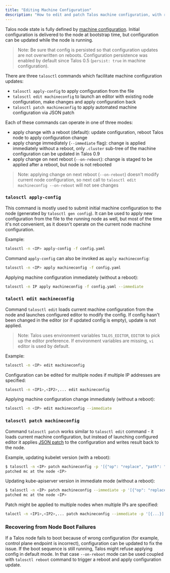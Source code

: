 ```yaml
---
title: "Editing Machine Configuration"
description: "How to edit and patch Talos machine configuration, with reboot, immediately, or stage update on reboot."
---
```


Talos node state is fully defined by [machine configuration](../../reference/configuration/).
Initial configuration is delivered to the node at bootstrap time, but configuration can be updated while the node is running.

> Note: Be sure that config is persisted so that configuration updates are not overwritten on reboots.
> Configuration persistence was enabled by default since Talos 0.5 (`persist: true` in machine configuration).

There are three `talosctl` commands which facilitate machine configuration updates:

* `talosctl apply-config` to apply configuration from the file
* `talosctl edit machineconfig` to launch an editor with existing node configuration, make changes and apply configuration back
* `talosctl patch machineconfig` to apply automated machine configuration via JSON patch

Each of these commands can operate in one of three modes:

* apply change with a reboot (default): update configuration, reboot Talos node to apply configuration change
* apply change immediately (`--immediate` flag): change is applied immediately without a reboot, only `.cluster` sub-tree of the machine configuration can be updated in Talos 0.9
* apply change on next reboot (`--on-reboot`): change is staged to be applied after a reboot, but node is not rebooted

> Note: applying change on next reboot (`--on-reboot`) doesn't modify current node configuration, so next call to
> `talosctl edit machineconfig --on-reboot` will not see changes

### `talosctl apply-config`

This command is mostly used to submit initial machine configuration to the node (generated by `talosctl gen config`).
It can be used to apply new configuration from the file to the running node as well, but most of the time it's not convenient, as it doesn't operate on the current node machine configuration.

Example:

```bash
talosctl -n <IP> apply-config -f config.yaml
```

Command `apply-config` can also be invoked as `apply machineconfig`:

```bash
talosctl -n <IP> apply machineconfig -f config.yaml
```

Applying machine configuration immediately (without a reboot):

```bash
talosctl -n IP apply machineconfig -f config.yaml --immediate
```

### `taloctl edit machineconfig`

Command `talosctl edit` loads current machine configuration from the node and launches configured editor to modify the config.
If config hasn't been changed in the editor (or if updated config is empty), update is not applied.

> Note: Talos uses environment variables `TALOS_EDITOR`, `EDITOR` to pick up the editor preference.
> If environment variables are missing, `vi` editor is used by default.

Example:

```bash
talosctl -n <IP> edit machineconfig
```

Configuration can be edited for multiple nodes if multiple IP addresses are specified:

```bash
talosctl -n <IP1>,<IP2>,... edit machineconfig
```

Applying machine configuration change immediately (without a reboot):

```bash
talosctl -n <IP> edit machineconfig --immediate
```

### `talosctl patch machineconfig`

Command `talosctl patch` works similar to `talosctl edit` command - it loads current machine configuration, but instead of launching configured editor it applies [JSON patch](http://jsonpatch.com/) to the configuration and writes result back to the node.

Example, updating kubelet version (with a reboot):

```bash
$ talosctl -n <IP> patch machineconfig -p '[{"op": "replace", "path": "/machine/kubelet/image", "value": "ghcr.io/talos-systems/kubelet:v1.20.5"}]'
patched mc at the node <IP>
```

Updating kube-apiserver version in immediate mode (without a reboot):

```bash
$ talosctl -n <IP> patch machineconfig --immediate -p '[{"op": "replace", "path": "/cluster/apiServer/image", "value": "k8s.gcr.io/kube-apiserver:v1.20.5"}]'
patched mc at the node <IP>
```

Patch might be applied to multiple nodes when multiple IPs are specified:

```bash
taloctl -n <IP1>,<IP2>,... patch machineconfig --immediate -p '[{...}]'
```

### Recovering from Node Boot Failures

If a Talos node fails to boot because of wrong configuration (for example, control plane endpoint is incorrect), configuration can be updated to fix the issue.
If the boot sequence is still running, Talos might refuse applying config in default mode.
In that case `--on-reboot` mode can be used coupled with `talosctl reboot` command to trigger a reboot and apply configuration update.
